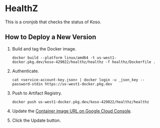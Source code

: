 # HealthZ

This is a cronjob that checks the status of Koso.

## How to Deploy a New Version

1. Build and tag the Docker image.

   ```shell
   docker build --platform linux/amd64 -t us-west1-docker.pkg.dev/koso-429022/healthz/healthz -f healthz/Dockerfile .
   ```

1. Authenticate.

   ```shell
   cat <service-account-key.json> | docker login -u _json_key --password-stdin https://us-west1-docker.pkg.dev
   ```

1. Push to Artifact Registry.

   ```shell
   docker push us-west1-docker.pkg.dev/koso-429022/healthz/healthz
   ```

1. Update the [Container image URL on Google Cloud Console](https://console.cloud.google.com/run/jobs/edit/us-west1/healthz?project=koso-429022).

1. Click the Update button.
